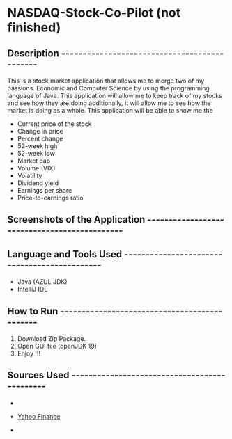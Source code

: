# NASDAQ-Stock-Co-Pilot (not finished)

## Description ---------------------------------------------

This is a stock market application that allows me to merge two of my passions. Economic and Computer Science by using 
the programming language of Java. This application will allow me to keep track of my stocks and see how they are doing 
additionally, it will allow me to see how the market is doing as a whole. This application will be able to show me the
- Current price of the stock
- Change in price
- Percent change
- 52-week high
- 52-week low
- Market cap
- Volume (VIX)
- Volatility 
- Dividend yield
- Earnings per share
- Price-to-earnings ratio

## Screenshots of the Application ---------------------------------------------


## Language and Tools Used ---------------------------------------------

- Java (AZUL JDK)
- IntelliJ IDE


## How to Run ---------------------------------------------

1. Download Zip Package.
2. Open GUI file (openJDK 19)
3. Enjoy !!!

## Sources Used ---------------------------------------------

- 

- [Yahoo Finance](https://finance.yahoo.com/)
- 
